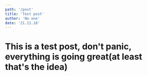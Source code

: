 ```yaml
---
path: '/post'
title: 'Test post'
author: 'No one'
date: '21.11.18'
---
```


# This is a test post, don't panic, everything is going great(at least that's the idea)
